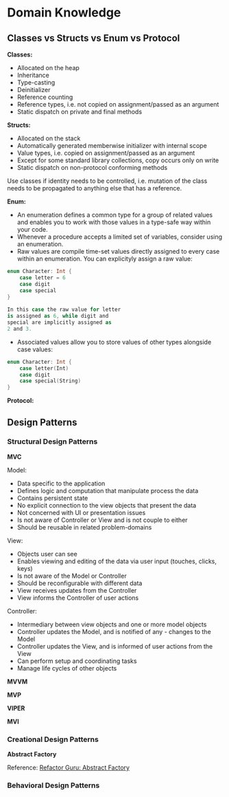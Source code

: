 # Domain Knowledge

## Classes vs Structs vs Enum vs Protocol
<b>Classes:</b>

- Allocated on the heap
- Inheritance
- Type-casting
- Deinitializer
- Reference counting
- Reference types, i.e. not copied on assignment/passed as an argument
- Static dispatch on private and final methods

<b>Structs:</b>

- Allocated on the stack
- Automatically generated memberwise initializer with internal scope
- Value types, i.e. copied on assignment/passed as an argument
- Except for some standard library collections, copy occurs only on write
- Static dispatch on non-protocol conforming methods

Use classes if identity needs to be controlled, i.e. mutation of the class needs to be propagated to anything else that has a reference.

<b>Enum:</b>

- An enumeration defines a common type for a group of related values and enables you to work with those values in a type-safe way within your code.
- Whenever a procedure accepts a limited set of variables, consider using an enumeration.
- Raw values are compile time-set values directly assigned to every case within an enumeration.  You can explicityly assign a raw value: 

```swift
enum Character: Int {
	case letter = 6
	case digit
	case special
}
 
In this case the raw value for letter
is assigned as 6, while digit and 
special are implicitly assigned as 
2 and 3.
```

- Associated values allow you to store values of other types alongside case values:

```swift
enum Character: Int {
	case letter(Int)
	case digit
	case special(String)
}
```

<b>Protocol:</b>

## Design Patterns

### Structural Design Patterns
<b>MVC</b>


Model:

- Data specific to the application
- Defines logic and computation that manipulate process the data
- Contains persistent state
- No explicit connection to the view objects that present the data
- Not concerned with UI or presentation issues
- Is not aware of Controller or View and is not couple to either
- Should be reusable in related problem-domains

View:

- Objects user can see
- Enables viewing and editing of the data via user input (touches, clicks, keys)
- Is not aware of the Model or Controller
- Should be reconfigurable with different data
- View receives updates from the Controller
- View informs the Controller of user actions

Controller:

- Intermediary between view objects and one or more model objects
- Controller updates the Model, and is notified of any - changes to the Model
- Controller updates the View, and is informed of user actions from the View
- Can perform setup and coordinating tasks
- Manage life cycles of other objects


<b>MVVM</b>

<b>MVP</b>

<b>VIPER</b>

<b>MVI</b>


### Creational Design Patterns
<b>Abstract Factory</b>

Reference: [Refactor Guru: Abstract Factory](https://refactoring.guru/design-patterns/abstract-factory)

### Behavioral Design Patterns